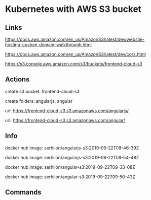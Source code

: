 # Kubernetes with AWS S3 bucket


## Links

https://docs.aws.amazon.com/en_us/AmazonS3/latest/dev/website-hosting-custom-domain-walkthrough.html

https://docs.aws.amazon.com/en_us/AmazonS3/latest/dev/cors.html

https://s3.console.aws.amazon.com/s3/buckets/frontend-cloud-s3


## Actions

create s3 bucket: frontend-cloud-s3

create folders: angularjs, angular

url: https://frontend-cloud-s3.s3.amazonaws.com/angularjs/

url: https://frontend-cloud-s3.s3.amazonaws.com/angular/


## Info

docker hub image: serhiion/angularjs-s3:2019-09-22T08-46-39Z

docker hub image: serhiion/angularjs-s3:2019-09-22T08-54-48Z

docker hub image: serhiion/angular-s3:2019-09-22T09-33-08Z

docker hub image: serhiion/angular-s3:2019-09-22T09-50-43Z


## Commands

